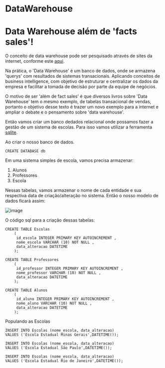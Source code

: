 # DataWarehouse

<h1>Data Warehouse além de 'facts sales'!</h1>

O conceito de data warehouse pode ser pesquisado através de sites da internet, conforme este <a href="https://www.computerweekly.com/tip/Inmon-or-Kimball-Which-approach-is-suitable-for-your-data-warehouse">aqui</a>.

Na prática, o 'Data Warehouse' é um banco de dados, onde se armazena 'querys' com resultados de sistemas transacionais. Aplicando conceitos de business intelligence, com objetivo de estruturar e centralizar os dados da empresa e facilitar a tomada de decisão por parte da equipe de negócios.

O motivo de ser 'além de fact sales' é que diversos livros sobre 'Data Warehouse' tem o mesmo exemplo, de tabelas transacional de vendas, portanto o objetivo desse texto é trazer um novo exemplo para a internet e ampliar o debate e o pensamento sobre 'data warehouse'.

Então vamos criar um banco dedados relacional onde possamos fazer a gestão de um sistema de escolas. Para isso vamos utilizar a ferramenta <a href="https://www.tutorialspoint.com/sqlite/index.htm">sqlite</a>.

Ao criar o nosso banco de dados.

```
CREATE DATABASE db
```

Em uma sistema simples de escola, vamos precisa armazenar:

1. Alunos
2. Professores
3. Escola

Nessas tabelas, vamos armazenar o nome de cada entidade e sua respectiva data de criação/alteração no sistema. Então o nosso modelo de dados ficará assim:

![image](https://user-images.githubusercontent.com/60554958/145243564-8bef8c6c-4ba0-42e3-ad7e-a23db0505cc9.png)

O código sql para a criação dessas tabelas:

```
CREATE TABLE Escolas 
    (
     id_escola INTEGER PRIMARY KEY AUTOINCREMENT , 
     nome_escola VARCHAR (10) NOT NULL , 
     data_alteracao DATETIME 
    );

CREATE TABLE Professores 
    (
     id_professor INTEGER PRIMARY KEY AUTOINCREMENT , 
     nome_professor VARCHAR (10) NOT NULL , 
     data_alteracao DATETIME 
    );
	
CREATE TABLE Alunos 
    (
     id_aluno INTEGER PRIMARY KEY AUTOINCREMENT , 
     nome_aluno VARCHAR (10) NOT NULL , 
     data_alteracao DATETIME 
    );

```

Populando as Escolas

```
INSERT INTO Escolas (nome_escola, data_alteracao)
VALUES ('Escola Estadual Minas Gerais',DATETIME());

INSERT INTO Escolas (nome_escola, data_alteracao)
VALUES ('Escola Estadual São Paulo',DATETIME());

INSERT INTO Escolas (nome_escola, data_alteracao)
VALUES ('Escola Estadual Rio de Janeiro',DATETIME());
```
